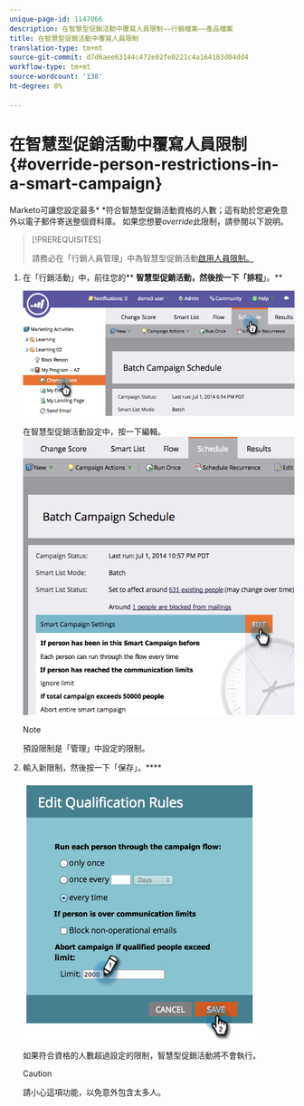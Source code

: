 ```yaml
---
unique-page-id: 1147066
description: 在智慧型促銷活動中覆寫人員限制——行銷檔案——產品檔案
title: 在智慧型促銷活動中覆寫人員限制
translation-type: tm+mt
source-git-commit: d7d6aee63144c472e02fe0221c4a164183d04dd4
workflow-type: tm+mt
source-wordcount: '138'
ht-degree: 0%

---
```



# 在智慧型促銷活動中覆寫人員限制{#override-person-restrictions-in-a-smart-campaign}

Marketo可讓您設定最多* *符合智慧型促銷活動資格的人數；這有助於您避免意外以電子郵件寄送整個資料庫。 如果您想要&#x200B;*override*&#x200B;此限制，請參閱以下說明。

>[!PREREQUISITES]
>
>請務必在「行銷人員管理」中為智慧型促銷活動[啟用人員限制。](../../../../product-docs/administration/email-setup/enable-person-restrictions-for-smart-campaigns.md)

1. 在「行銷活動」中，前往您的** **智慧型促銷活動，然後按一下「排程&#x200B;**」。**

   ![](assets/one.png)

   在智慧型促銷活動設定中，按一下編輯。
   ![](assets/two.png)

   >[!NOTE]
   >
   >預設限制是「管理」中設定的限制。

1. 輸入新限制，然後按一下「保存」。****

   ![](assets/three.png)

   如果符合資格的人數超過設定的限制，智慧型促銷活動將不會執行。

   >[!CAUTION]
   >
   >請小心這項功能，以免意外包含太多人。

